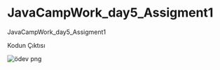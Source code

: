 # JavaCampWork_day5_Assigment1
JavaCampWork_day5_Assigment1



Kodun Çıktısı

![ödev png](https://user-images.githubusercontent.com/71720425/117491930-96276580-af79-11eb-94ea-38e0229aea78.png)
